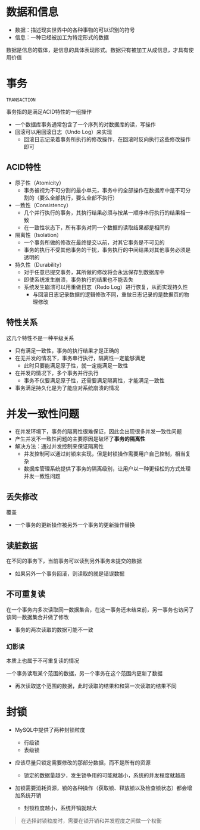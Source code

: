 # 数据和信息

- 数据：描述现实世界中的各种事物的可以识别的符号
- 信息：一种已经被加工为特定形式的数据

数据是信息的载体，是信息的具体表现形式。数据只有被加工从成信息，才具有使用价值



# 事务

`TRANSACTION`

事务指的是满足ACID特性的一组操作

- 一个数据库事务通常包含了一个序列的对数据库的读，写操作
- 回滚可以用回滚日志（Undo Log）来实现
  - 回滚日志记录着事务所执行的修改操作，在回滚时反向执行这些修改操作即可

## ACID特性

- 原子性（Atomicity）
  - 事务被视为不可分割的最小单元，事务中的全部操作在数据库中是不可分割的（要么全部执行，要么全部不执行）
- 一致性（Consistency）
  - 几个并行执行的事务，其执行结果必须与按某一顺序串行执行的结果相一致
  - 在一致性状态下，所有事务对同一个数据的读取结果都是相同的
- 隔离性（Isolation）
  - 一个事务所做的修改在最终提交以前，对其它事务是不可见的
  - 事务的执行不受其他事务的干扰，事务执行的中间结果对其他事务必须是透明的
- 持久性（Durability）
  - 对于任意已提交事务，其所做的修改将会永远保存到数据库中
  - 即使系统发生崩溃，事务执行的结果也不能丢失
  - 系统发生崩溃可以用重做日志（Redo Log）进行恢复，从而实现持久性
    - 与回滚日志记录数据的逻辑修改不同，重做日志记录的是数据页的物理修改

## 特性关系

这几个特性不是一种平级关系

- 只有满足一致性，事务的执行结果才是正确的
- 在无并发的情况下，事务串行执行，隔离性一定能够满足
  - 此时只要能满足原子性，就一定能满足一致性
- 在并发的情况下，多个事务并行执行
  - 事务不仅要满足原子性，还需要满足隔离性，才能满足一致性
- 事务满足持久化是为了能应对系统崩溃的情况



# 并发一致性问题

- 在并发环境下，事务的隔离性很难保证，因此会出现很多并发一致性问题
- 产生并发不一致性问题的主要原因是破坏了**事务的隔离性**
- 解决方法：通过并发控制来保证隔离性
  - 并发控制可以通过封锁来实现，但是封锁操作需要用户自己控制，相当复杂
  - 数据库管理系统提供了事务的隔离级别，让用户以一种更轻松的方式处理并发一致性问题

## 丢失修改

覆盖

- 一个事务的更新操作被另外一个事务的更新操作替换

## 读脏数据

在不同的事务下，当前事务可以读到另外事务未提交的数据

- 如果另外一个事务回滚，则读取的就是错误数据

## 不可重复读

在一个事务内多次读取同一数据集合，在这一事务还未结束前，另一事务也访问了该同一数据集合并做了修改

- 事务的两次读取的数据可能不一致

### 幻影读

本质上也属于不可重复读的情况

一个事务读取某个范围的数据，另一个事务在这个范围内更新了数据

- 再次读取这个范围的数据，此时读取的结果和和第一次读取的结果不同



# 封锁

- MySQL中提供了两种封锁粒度
  - 行级锁
  - 表级锁

- 应该尽量只锁定需要修改的那部分数据，而不是所有的资源
  - 锁定的数据量越少，发生锁争用的可能就越小，系统的并发程度就越高

- 加锁需要消耗资源，锁的各种操作（获取锁、释放锁以及检查锁状态）都会增加系统开销
  - 封锁粒度越小，系统开销就越大

> 在选择封锁粒度时，需要在锁开销和并发程度之间做一个权衡

